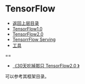 # TensorFlow


* [返回上层目录](../coding.md)
* [TensorFlow1.0](tensorflow1.0/TensorFlow1.0.md)
* [TensorFlow2.0](TensorFlow2.0/TensorFlow2.0.md)
* [TensorrFlow Serving](tf_serving.md)
* [工具](tools/tools.md)



==

* [《30天吃掉那只 TensorFlow2.0 》](https://github.com/lyhue1991/eat_tensorflow2_in_30_days)

可以参考其框架目录。
